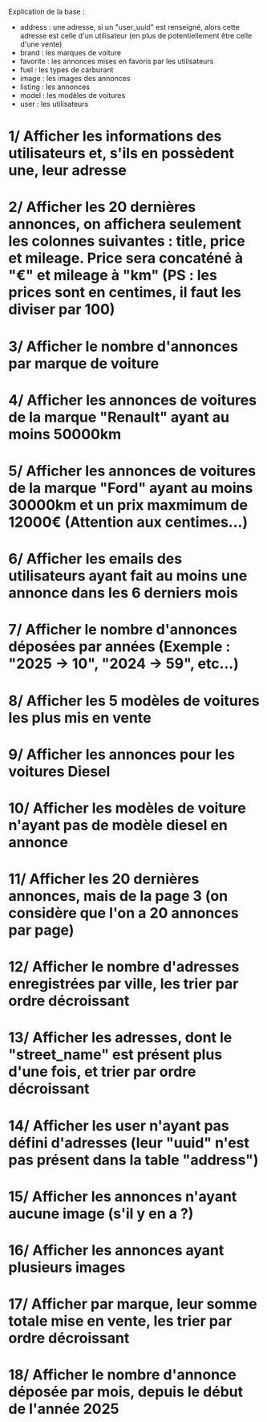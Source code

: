 
Explication de la base :
- address : une adresse, si un "user_uuid" est renseigné, alors cette adresse est celle d'un utilisateur (en plus de potentiellement être celle d'une vente)
- brand : les marques de voiture
- favorite : les annonces mises en favoris par les utilisateurs
- fuel : les types de carburant
- image : les images des annonces
- listing : les annonces
- model : les modèles de voitures
- user : les utilisateurs


# 1/ Afficher les informations des utilisateurs et, s'ils en possèdent une, leur adresse 

# 2/ Afficher les 20 dernières annonces, on affichera seulement les colonnes suivantes : title, price et mileage. Price sera concaténé à "€" et mileage à "km" (PS : les prices sont en centimes, il faut les diviser par 100)

# 3/ Afficher le nombre d'annonces par marque de voiture

# 4/ Afficher les annonces de voitures de la marque "Renault" ayant au moins 50000km

# 5/ Afficher les annonces de voitures de la marque "Ford" ayant au moins 30000km et un prix maxmimum de 12000€ (Attention aux centimes...)

# 6/ Afficher les emails des utilisateurs ayant fait au moins une annonce dans les 6 derniers mois

# 7/ Afficher le nombre d'annonces déposées par années (Exemple : "2025 → 10", "2024 → 59", etc...)

# 8/ Afficher les 5 modèles de voitures les plus mis en vente

# 9/ Afficher les annonces pour les voitures Diesel

# 10/ Afficher les modèles de voiture n'ayant pas de modèle diesel en annonce

# 11/ Afficher les 20 dernières annonces, mais de la page 3 (on considère que l'on a 20 annonces par page)

# 12/ Afficher le nombre d'adresses enregistrées par ville, les trier par ordre décroissant

# 13/ Afficher les adresses, dont le "street_name" est présent plus d'une fois, et trier par ordre décroissant

# 14/ Afficher les user n'ayant pas défini d'adresses (leur "uuid" n'est pas présent dans la table "address")

# 15/ Afficher les annonces n'ayant aucune image (s'il y en a ?)

# 16/ Afficher les annonces ayant plusieurs images

# 17/ Afficher par marque, leur somme totale mise en vente, les trier par ordre décroissant

# 18/ Afficher le nombre d'annonce déposée par mois, depuis le début de l'année 2025